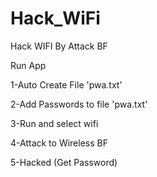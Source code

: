 # Hack_WiFi
Hack WIFI By Attack BF


Run App 

1-Auto Create File 'pwa.txt'

2-Add Passwords to file 'pwa.txt'

3-Run and select wifi 

4-Attack to Wireless BF

5-Hacked (Get Password)
